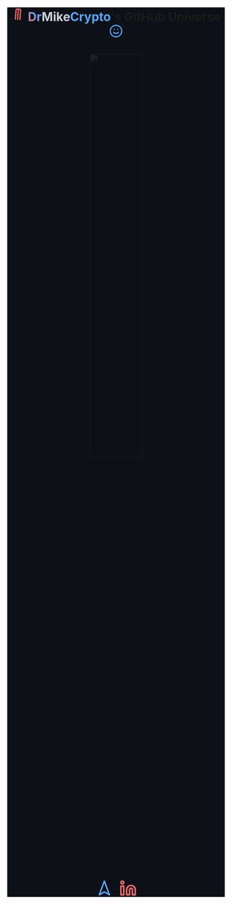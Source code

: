 <div align="center" style="background: #0D1117;">
  
<!-- Custom Title with Animation -->
<h1 style="position: relative; overflow: hidden;">
  <img class="rotating-icon" src="data:image/svg+xml;base64,PHN2ZyB4bWxucz0iaHR0cDovL3d3dy53My5vcmcvMjAwMC9zdmciIHdpZHRoPSIzNiIgaGVpZ2h0PSIzNiIgdmlld0JveD0iMCAwIDI0IDI0IiBmaWxsPSJub25lIiBzdHJva2U9IiNGRjZCNkIiIHN0cm9rZS13aWR0aD0iMiIgc3Ryb2tlLWxpbmVjYXA9InJvdW5kIiBzdHJva2UtbGluZWpvaW49InJvdW5kIj48cGF0aCBkPSJNMTYgMjFWNWEyIDIgMCAwIDAtMi0yaC00YTIgMiAwIDAgMC0yIDJ2MTYiPjwvcGF0aD48cGF0aCBkPSJNMTIgM3YxOCI+PC9wYXRoPjwvc3ZnPg==" width="32" height="32"/>
  <span class="gradient-text" style="color: #FF6B6B">Dr</span><span style="color: #C9D1D9">Mike</span><span style="color: #58A6FF">Crypto</span>'s GitHub Universe
  <img class="pulse-icon" src="data:image/svg+xml;base64,PHN2ZyB4bWxucz0iaHR0cDovL3d3dy53My5vcmcvMjAwMC9zdmciIHdpZHRoPSIzNiIgaGVpZ2h0PSIzNiIgdmlld0JveD0iMCAwIDI0IDI0IiBmaWxsPSJub25lIiBzdHJva2U9IiM1OEE2RkYiIHN0cm9rZS13aWR0aD0iMiIgc3Ryb2tlLWxpbmVjYXA9InJvdW5kIiBzdHJva2UtbGluZWpvaW49InJvdW5kIj48Y2lyY2xlIGN4PSIxMiIgY3k9IjEyIiByPSIxMCI+PC9jaXJjbGU+PHBhdGggZD0iTTggMTRzMS41IDIgNCAyIDQtMiA0LTIiPjwvcGF0aD48bGluZSB4MT0iOSIgeTE9IjkiIHgyPSI5LjAxIiB5Mj0iOSI+PC9saW5lPjxsaW5lIHgxPSIxNSIgeTE9IjkiIHgyPSIxNS4wMSIgeTI9IjkiPjwvbGluZT48L3N2Zz4=" width="32" height="32"/>
</h1>

<style>
@keyframes rotate {
  from { transform: rotate(0deg); }
  to { transform: rotate(360deg); }
}

@keyframes pulse {
  0% { transform: scale(1); }
  50% { transform: scale(1.1); }
  100% { transform: scale(1); }
}

@keyframes gradient {
  0% { background-position: 0% 50%; }
  50% { background-position: 100% 50%; }
  100% { background-position: 0% 50%; }
}

@keyframes float {
  0% { transform: translateY(0px); }
  50% { transform: translateY(-10px); }
  100% { transform: translateY(0px); }
}

@keyframes fadeIn {
  from { opacity: 0; transform: translateY(20px); }
  to { opacity: 1; transform: translateY(0); }
}

.rotating-icon {
  animation: rotate 4s linear infinite;
}

.pulse-icon {
  animation: pulse 2s ease-in-out infinite;
}

.gradient-text {
  background: linear-gradient(45deg, #FF6B6B, #58A6FF, #FF6B6B);
  background-size: 200% auto;
  -webkit-background-clip: text;
  background-clip: text;
  color: transparent !important;
  animation: gradient 3s linear infinite;
}

img {
  transition: transform 0.3s ease;
}

img:hover {
  transform: scale(1.05);
}

.stats-card {
  animation: float 6s ease-in-out infinite;
  transition: transform 0.3s ease;
}

.stats-card:hover {
  transform: translateY(-5px);
}

/* Apply animations to existing elements */
img[src*="capsule-render"] {
  animation: fadeIn 1s ease-out;
}

img[src*="github-readme-stats"],
img[src*="github-readme-streak-stats"],
img[src*="github-profile-trophy"],
img[src*="github-readme-activity-graph"] {
  animation: fadeIn 1s ease-out;
  animation-fill-mode: both;
}

.technologies-container {
  display: flex;
  gap: 15px;
  justify-content: center;
  flex-wrap: wrap;
  margin: 20px 0;
}

.tech-icon {
  animation: float 6s ease-in-out infinite;
  transition: transform 0.3s ease;
}

.tech-icon:hover {
  transform: scale(1.2);
}
</style>

<!-- Rest of the content remains the same, but with added classes -->
<div class="stats-card">
  <img width="49%" src="https://github-readme-stats.vercel.app/api?username=drmikecrypto&show_icons=true&theme=radical&hide_border=true&bg_color=0D1117&title_color=C9D1D9&text_color=8B949E&icon_color=FF6B6B&ring_color=FF6B6B&include_all_commits=true&count_private=true&custom_title=DrMikeCrypto%27s%20GitHub%20Impact"/>
</div>

<!-- Add the stats-card class to other stat images -->

<!-- Technologies & Tools with enhanced animation -->
<div class="technologies-container">
  <code class="tech-icon"><img height="40" src="data:image/svg+xml;base64,PHN2ZyB4bWxucz0iaHR0cDovL3d3dy53My5vcmcvMjAwMC9zdmciIHdpZHRoPSI0MCIgaGVpZ2h0PSI0MCIgdmlld0JveD0iMCAwIDI0IDI0IiBmaWxsPSJub25lIiBzdHJva2U9IiM1OEE2RkYiIHN0cm9rZS13aWR0aD0iMiIgc3Ryb2tlLWxpbmVjYXA9InJvdW5kIiBzdHJva2UtbGluZWpvaW49InJvdW5kIj48cG9seWdvbiBwb2ludHM9IjEyIDIgMTkgMjEgMTIgMTcgNSAyMSAxMiAyIj48L3BvbHlnb24+PC9zdmc+" alt="Ethereum"/></code>
  <code class="tech-icon"><img height="40" src="data:image/svg+xml;base64,PHN2ZyB4bWxucz0iaHR0cDovL3d3dy53My5vcmcvMjAwMC9zdmciIHdpZHRoPSI0MCIgaGVpZ2h0PSI0MCIgdmlld0JveD0iMCAwIDI0IDI0IiBmaWxsPSJub25lIiBzdHJva2U9IiNGRjZCNkIiIHN0cm9rZS13aWR0aD0iMiIgc3Ryb2tlLWxpbmVjYXA9InJvdW5kIiBzdHJva2UtbGluZWpvaW49InJvdW5kIj48cGF0aCBkPSJNMTYgOGE2IDYgMCAwIDEgNiA2djdoLTR2LTdhMiAyIDAgMCAwLTItMiAyIDIgMCAwIDAtMiAydjdoLTR2LTdhNiA2IDAgMCAxIDYtNnoiPjwvcGF0aD48cmVjdCB4PSIyIiB5PSI5IiB3aWR0aD0iNCIgaGVpZ2h0PSIxMiI+PC9yZWN0PjxjaXJjbGUgY3g9IjQiIGN5PSI0IiByPSIyIj48L2NpcmNsZT48L3N2Zz4=" alt="Blockchain"/></code>
</div>

</div>
